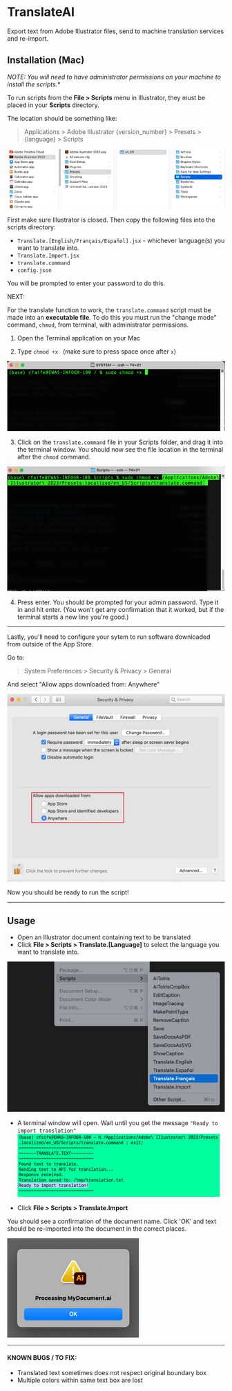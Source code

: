 # TranslateAI
Export text from Adobe Illustrator files, send to machine translation services and re-import.

## Installation (Mac)

*NOTE: You will need to have administrator permissions on your machine to install the scripts.**

To run scripts from the **File > Scripts** menu in Illustrator, they must be placed in your **Scripts** directory.

The location should be something like:

> Applications > Adobe Illustrator {version_number} > Presets > {language} > Scripts

![Mac filepath](img/macfilepath.png)

First make sure Illustrator is closed. Then copy the following files into the scripts directory:
* `Translate.[English/Français/Español].jsx` - whichever language(s) you want to translate into.
* `Translate.Import.jsx`
* `translate.command`
* `config.json`

You will be prompted to enter your password to do this.

NEXT: 

For the translate function to work, the `translate.command` script must be made into an **executable file**. To do this you must run the "change mode" command, `chmod`, from terminal, with administrator permissions.

1) Open the Terminal application on your Mac

2) Type `chmod +x ` (make sure to press space once after `x`)

![chmod](img/chmod.png)

3) Click on the `translate.command` file in your Scripts folder, and drag it into the terminal window. You should now see the file location in the terminal after the `chmod` command.

![chmod file](img/chmodfilepath.png)

4) Press enter. You should be prompted for your admin password. Type it in and hit enter. (You won't get any confirmation that it worked, but if the terminal starts a new line you're good.)

---

Lastly, you'll need to configure your sytem to run software downloaded from outside of the App Store.

Go to:
> System Preferences > Security & Privacy > General

And select "Allow apps downloaded from: Anywhere"

![software anywhere](img/anywhere.jpg)

Now you should be ready to run the script!

---

## Usage

* Open an Illustrator document containing text to be translated
* Click **File > Scripts > Translate.[Language]** to select the language you want to translate into.

![Scripts](img/scripts.png)

* A terminal window will open. Wait until you get the message `"Ready to import translation"`
![Ready](img/ready.png)

* Click **File > Scripts > Translate.Import**

You should see a confirmation of the document name. Click 'OK' and text should be re-imported into the document in the correct places.

![Processing](img/Processing.png)

---

#### KNOWN BUGS / TO FIX:
* Translated text sometimes does not respect original boundary box
* Multiple colors within same text box are lost